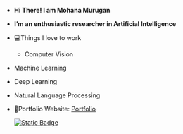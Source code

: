 -  **Hi There! I am Mohana Murugan**
-  **I’m an enthusiastic researcher in Artificial Intelligence**
- 💻Things I love to work
   - Computer Vision
- Machine Learning
- Deep Learning
- Natural Language Processing
- 🎯Portfolio Website: [Portfolio]()
  
  [![Static Badge](https://img.shields.io/badge/mohanamurukan%40gmail.com-red?logo=gmail&logoColor=white)](mailto:mohanamurukan@gmail.com)

<!---
Mohana-AI/Mohana-AI is a ✨ special ✨ repository because its `README.md` (this file) appears on your GitHub profile.
You can click the Preview link to take a look at your changes.
--->
